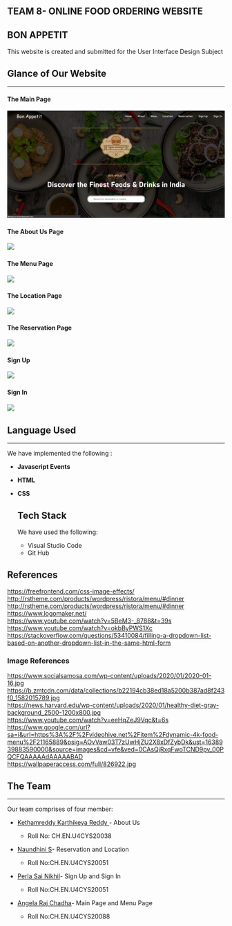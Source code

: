 ## TEAM 8- ONLINE FOOD ORDERING WEBSITE

## BON APPETIT

This website is created and submitted for the User Interface Design Subject 

## Glance of Our Website

<hr></hr>

####  The Main Page

![](https://github.com/RE8EL0804/online_food_order_team8/blob/main/main.PNG)

#### The About Us Page

![](https://github.com/RE8EL0804/online_food_order_team8/blob/main/about.PNG)



#### The Menu Page

![](https://github.com/RE8EL0804/online_food_order_team8/blob/main/menu.PNG)


#### The Location Page

![](https://github.com/RE8EL0804/online_food_order_team8/blob/main/loc.PNG)



#### The Reservation Page

![](https://github.com/RE8EL0804/online_food_order_team8/blob/main/reser.PNG)



#### Sign Up

![](https://github.com/RE8EL0804/online_food_order_team8/blob/main/sihn.PNG)



#### Sign In

![](https://github.com/RE8EL0804/online_food_order_team8/blob/main/signin.PNG)



## **Language Used**

<hr></hr>

We have implemented the following :

-  **Javascript Events**

- **HTML**

- **CSS**

  ## Tech Stack

  We have used the following:

  - Visual Studio Code
  - Git Hub

## References
https://freefrontend.com/css-image-effects/ <br>
http://rstheme.com/products/wordpress/ristora/menu/#dinner <br>
http://rstheme.com/products/wordpress/ristora/menu/#dinner <br>
https://www.logomaker.net/ <br>
https://www.youtube.com/watch?v=5BeM3-_8788&t=39s <br>
https://www.youtube.com/watch?v=okbByPWS1Xc <br>
https://stackoverflow.com/questions/53410084/filling-a-dropdown-list-based-on-another-dropdown-list-in-the-same-html-form <br>
### Image References
https://www.socialsamosa.com/wp-content/uploads/2020/01/2020-01-16.jpg <br>
https://b.zmtcdn.com/data/collections/b22194cb38ed18a5200b387ad8f243f0_1582015789.jpg <br>
https://news.harvard.edu/wp-content/uploads/2020/01/healthy-diet-gray-background_2500-1200x800.jpg <br>
https://www.youtube.com/watch?v=eeHqZeJ9Vqc&t=6s <br>
https://www.google.com/url?sa=i&url=https%3A%2F%2Fvideohive.net%2Fitem%2Fdynamic-4k-food-menu%2F21165889&psig=AOvVaw03T7zUwHjZU2X8xDfZybDk&ust=1638939883590000&source=images&cd=vfe&ved=0CAsQjRxqFwoTCND9pv_00PQCFQAAAAAdAAAAABAD <br>
https://wallpaperaccess.com/full/826922.jpg <br>

## The Team

<hr></hr>

Our team comprises of four member:

- <a href="https://github.com/RE8EL0804"> Kethamreddy Karthikeya Reddy </a>- About Us
  - Roll No: CH.EN.U4CYS20038
- <a href="https://github.com/naundhini27/UID">Naundhini S</a>- Reservation and Location
  - Roll No:CH.EN.U4CYS20051

- <a href="https://github.com/steamblade">Perla Sai Nikhil</a>- Sign Up and Sign In
  - Roll No:CH.EN.U4CYS20051

- <a href="https://github.com/steamblade">Angela Raj Chadha</a>- Main Page and Menu Page
  - Roll No:CH.EN.U4CYS20088
